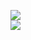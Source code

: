 [![](https://img.shields.io/badge/Made%20With-Github%20Spray-lightgrey.svg?style=for-the-badge&logo=github)](https://github.com/Annihil/github-spray#931)  
[![](https://i.imgur.com/2DrTn0Z.gif)](https://github.com/Annihil/github-spray)